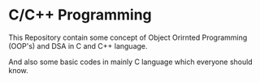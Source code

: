 # C/C++ Programming

This Repository contain some concept of Object Orirnted Programming (OOP's) and DSA in C and C++ language.

And also some basic codes in mainly C language which everyone should know.

